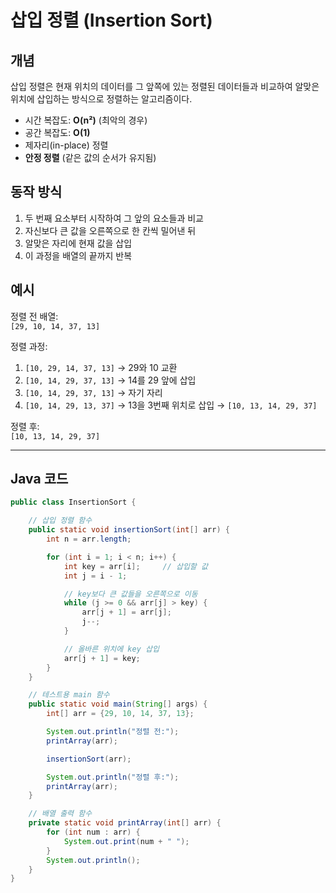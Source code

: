 # 삽입 정렬 (Insertion Sort)

## 개념

삽입 정렬은 현재 위치의 데이터를 그 앞쪽에 있는 정렬된 데이터들과 비교하여 알맞은 위치에 삽입하는 방식으로 정렬하는 알고리즘이다.

- 시간 복잡도: **O(n²)** (최악의 경우)
- 공간 복잡도: **O(1)**
- 제자리(in-place) 정렬
- **안정 정렬** (같은 값의 순서가 유지됨)

## 동작 방식

1. 두 번째 요소부터 시작하여 그 앞의 요소들과 비교
2. 자신보다 큰 값을 오른쪽으로 한 칸씩 밀어낸 뒤
3. 알맞은 자리에 현재 값을 삽입
4. 이 과정을 배열의 끝까지 반복

## 예시

정렬 전 배열:  
`[29, 10, 14, 37, 13]`

정렬 과정:  
1. `[10, 29, 14, 37, 13]` → 29와 10 교환  
2. `[10, 14, 29, 37, 13]` → 14를 29 앞에 삽입  
3. `[10, 14, 29, 37, 13]` → 자기 자리  
4. `[10, 14, 29, 13, 37]` → 13을 3번째 위치로 삽입 → `[10, 13, 14, 29, 37]`

정렬 후:  
`[10, 13, 14, 29, 37]`

---

## Java 코드

```java
public class InsertionSort {

    // 삽입 정렬 함수
    public static void insertionSort(int[] arr) {
        int n = arr.length;

        for (int i = 1; i < n; i++) {
            int key = arr[i];     // 삽입할 값
            int j = i - 1;

            // key보다 큰 값들을 오른쪽으로 이동
            while (j >= 0 && arr[j] > key) {
                arr[j + 1] = arr[j];
                j--;
            }

            // 올바른 위치에 key 삽입
            arr[j + 1] = key;
        }
    }

    // 테스트용 main 함수
    public static void main(String[] args) {
        int[] arr = {29, 10, 14, 37, 13};

        System.out.println("정렬 전:");
        printArray(arr);

        insertionSort(arr);

        System.out.println("정렬 후:");
        printArray(arr);
    }

    // 배열 출력 함수
    private static void printArray(int[] arr) {
        for (int num : arr) {
            System.out.print(num + " ");
        }
        System.out.println();
    }
}
```